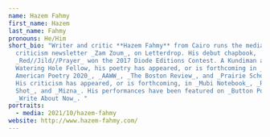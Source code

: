 ```yaml
---
name: Hazem Fahmy
first_name: Hazem
last_name: Fahmy
pronouns: He/Him
short_bio: "Writer and critic **Hazem Fahmy** from Cairo runs the media
  criticism newsletter _Zam Zoum_, on Letterdrop. His debut chapbook,
  _Red//Jild//Prayer_ won the 2017 Diode Editions Contest. A Kundiman and
  Watering Hole Fellow, his poetry has appeared, or is forthcoming in _The Best
  American Poetry 2020_, _AAWW_, _The Boston Review_, and _Prairie Schooner_.
  His criticism has appeared, or is forthcoming, in _Mubi Notebook_, _Reverse
  Shot_, and _Mizna_. His performances have been featured on _Button Poetry_ and
  _Write About Now_. "
portraits:
  - media: 2021/10/hazem-fahmy
website: http://www.hazem-fahmy.com/
---
```

